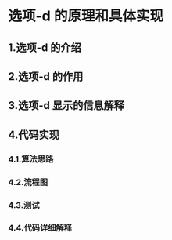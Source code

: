 # 选项-d 的原理和具体实现

## 1.选项-d 的介绍



## 2.选项-d 的作用

## 3.选项-d 显示的信息解释

## 4.代码实现

### 4.1.算法思路

### 4.2.流程图

### 4.3.测试

### 4.4.代码详细解释
